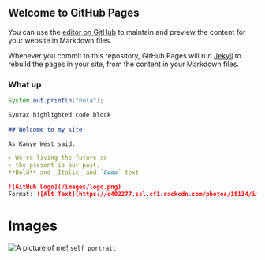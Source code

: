 ## Welcome to GitHub Pages

You can use the [editor on GitHub](https://github.com/robbieGill4096/robbieGill4096.github.io/edit/master/index.md) to maintain and preview the content for your website in Markdown files.

Whenever you commit to this repository, GitHub Pages will run [Jekyll](https://jekyllrb.com/) to rebuild the pages in your site, from the content in your Markdown files.

### What up
~~~java
System.out.println("hola");
~~~ 


```markdown
Syntax highlighted code block
 
## Welcome to my site 

As Kanye West said:

> We're living the future so
> the present is our past.
**Bold** and _Italic_ and `Code` text

![GitHub Logo](/images/logo.png)
Format: ![Alt Text](https://c402277.ssl.cf1.rackcdn.com/photos/18134/images/hero_small/Medium_WW226365.jpg?1574452099)
```
# Images 
![A picture of me!](https://assets.weforum.org/article/image/large_ctmyyE7lj6GkY67Kao7wZzkXiK4vUdIingrupxOkGKk.jpg)
```self portrait```
